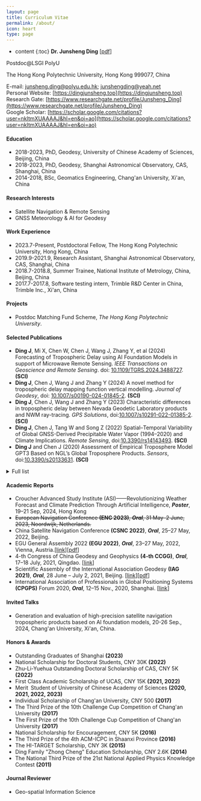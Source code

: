 ```yaml
---
layout: page
title: Curriculum Vitae
permalink: /about/
icon: heart
type: page
---
```

* content
{:toc}
**Dr. Junsheng Ding** [[pdf](https://github.com/Sardingfish/Sardingfish.github.io/blob/master/page/CV_DingJS.pdf)]

Postdoc@LSGI PolyU

The Hong Kong Polytechnic University, Hong Kong 999077, China

E-mail: junsheng.ding@polyu.edu.hk; junshengding@yeah.net  
Personal Website: [https://dingjunsheng.top](https://dingjunsheng.top)  
Research Gate: [https://www.researchgate.net/profile/Junsheng_Ding](https://www.researchgate.net/profile/Junsheng_Ding)  
Google Scholar: [https://scholar.google.com/citations?user=nkItmXUAAAAJ&hl=en&oi=ao](https://scholar.google.com/citations?user=nkItmXUAAAAJ&hl=en&oi=ao)

#### **Education**
- 2018-2023, PhD, Geodesy, University of Chinese Academy of Sciences, Beijing, China
- 2018-2023, PhD, Geodesy, Shanghai Astronomical Observatory, CAS, Shanghai, China
- 2014-2018, BSc, Geomatics Engineering, Chang'an University, Xi'an, China

#### **Research Interests**
- Satellite Navigation & Remote Sensing
- GNSS Meteorology & AI for Geodesy

#### **Work Experience**
- 2023.7-Present, Postdoctoral Fellow, The Hong Kong Polytechnic University, Hong Kong, China
- 2019.9-2021.9, Research Assistant, Shanghai Astronomical Observatory, CAS, Shanghai, China
- 2018.7-2018.8, Summer Trainee, National Institute of Metrology, China, Beijing, China
- 2017.7-2017.8, Software testing intern, Trimble R&D Center in China, Trimble Inc., Xi'an, China

#### **Projects**

- Postdoc Matching Fund Scheme, *The Hong Kong Polytechnic University*.

#### **Selected Publications**

- **Ding J**, Mi X, Chen W, Chen J, Wang J, Zhang Y, et al (2024) Forecasting of Tropospheric Delay using AI Foundation Models in support of Microwave Remote Sensing. *IEEE Transactions on Geoscience and Remote Sensing*. doi: [10.1109/TGRS.2024.3488727](https://doi.org/10.1109/TGRS.2024.3488727). **(SCI)**
- **Ding J**, Chen J, Wang J and Zhang Y (2024) A novel method for tropospheric delay mapping function vertical modelling. *Journal of Geodesy*, doi: [10.1007/s00190-024-01845-2](https://doi.org/10.1007/s00190-024-01845-2). **(SCI)**
- **Ding J**, Chen J, Wang J and Zhang Y (2023) Characteristic differences in tropospheric delay between Nevada Geodetic Laboratory products and NWM ray-tracing. *GPS Solutions*, doi:[10.1007/s10291-022-01385-2](https://link.springer.com/article/10.1007/s10291-022-01385-2). **(SCI)**
- **Ding J**, Chen J, Tang W and Song Z (2022) Spatial–Temporal Variability of Global GNSS-Derived Precipitable Water Vapor (1994–2020) and Climate Implications. *Remote Sensing*, doi:[10.3390/rs14143493](https://www.mdpi.com/2072-4292/14/14/3493/htm). **(SCI)**
- **Ding J** and Chen J (2020) Assessment of Empirical Troposphere Model GPT3 Based on NGL’s Global Troposphere Products. *Sensors*, doi:[10.3390/s20133631](https://www.mdpi.com/1424-8220/20/13/3631). **(SCI)**

<details> <summary>Full list</summary>
<ul>
    <li><b>Ding J</b>, Mi X, Chen W, Chen J, Wang J, Zhang Y, et al (2024) Forecasting of Tropospheric Delay using AI Foundation Models in support of Microwave Remote Sensing. <i>IEEE Transactions on Geoscience and Remote Sensing</i>. doi: <a href="https://doi.org/10.1109/TGRS.2024.3488727" target="_blank">10.1109/TGRS.2024.3488727</a>. <b>(SCI)</b></li>
    <li><b>Ding J</b> (2024) Research on GNSS tropospheric delay modeling and spatial-temporal characteristics analysis of bias. <i>Acta Geodaetica et Cartographica Sinica</i>, (Abstract of PhD thesis, in Chinese) doi: [10.11947/j.AGCS.2024.20230177](http://xb.chinasmp.com/CN/10.11947/j.AGCS.2024.20230177). <b>(EI)</b></li>
    <li>Tang W, Chen J, Zhang Y, <b>Ding J</b> and Song Z (2024) Refined Troposphere Delay Models by NWM Ray-tracing for Pseudolite Positioning System and Their Performance Assessment. <i>Advances in Space Research</i>, doi: [10.1016/j.asr.2024.02.034](https://doi.org/10.1016/j.asr.2024.02.034). <b>(SCI)</b></li>
    <li><b>Ding J</b>, Chen J, Wang J and Zhang Y (2024) A novel method for tropospheric delay mapping function vertical modelling. <i>Journal of Geodesy</i>, doi: [10.1007/s00190-024-01845-2](https://doi.org/10.1007/s00190-024-01845-2). <b>(SCI)</b></li>
    <li>Song Z, Chen J, Zhang Y, Yu C and <b>Ding J</b> (2023) Real-time Multi-GNSS Precise Point Positioning with Ambiguity Resolution Based on the BDS-3 Global Short-message Communication Function. <i>GPS Solutions</i>,  doi:[10.1007/s10291-023-01477-7](https://link.springer.com/article/10.1007/s10291-023-01477-7).  <b>(SCI)</b></li>
    <li><b>Ding J</b>, Chen J, Wang J and Zhang Y (2023) Characteristic differences in tropospheric delay between Nevada Geodetic Laboratory products and NWM ray-tracing. <i>GPS Solutions</i>, doi:[10.1007/s10291-022-01385-2](https://link.springer.com/article/10.1007/s10291-022-01385-2). <b>(SCI)</b></li>
    <li>Cui J, Chen J, Wang B, Yu C, <b>Ding J</b> and Wang R (2022) Characteristic Analysis of Satellite DCB Products Provided by CAS and DLR. <i>Progress in Astronomy</i>, (in Chinese) doi:[10.3969/j.issn.1000-8349.2022.03.01](http://center.shao.ac.cn/twxjz/abstract/2022/20220308.pdf). <b>(CSCD)</b></li>
    <li><b>Ding J</b>, Chen J, Tang W and Song Z (2022) Spatial–Temporal Variability of Global GNSS-Derived Precipitable Water Vapor (1994–2020) and Climate Implications. <i>Remote Sensing</i>, doi:[10.3390/rs14143493](https://www.mdpi.com/2072-4292/14/14/3493/htm). <b>(SCI)</b></li>
    <li>Chen J, Zhang Y, Yu C and <b>Ding J</b> (2022) Processing Algorithms and Performance Evaluation of BDS RDSS Location Reporting Service. <i>Acta Geodaetica et Cartographica Sinica</i>, (in Chinese) doi:[10.11947/j.AGCS.2022.20220024](http://xb.sinomaps.com/CN/10.11947/j.AGCS.2022.20220024). <b>(EI)</b></li>
    <li><b>Ding J</b>, Chen J and Tang W (2022) Increasing Trend of Precipitable Water Vapor in Antarctica and Greenland. <i>China Satellite Navigation Conference 2022, Lecture Notes in Electrical Engineering</i>, doi:[10.1007/978-981-19-2588-7_27](http://dx.doi.org/10.1007/978-981-19-2588-7_27). <b>(EI)</b></li>
    <li>Tang W, Chen J, Yu C, <b>Ding J</b> and Wang R (2021) A New Ground-based Pseudolite System Deployment Algorithm Based on MOPSO. <i>Sensors</i>, doi:[10.3390/s21165364](https://www.mdpi.com/1424-8220/21/16/5364). <b>(SCI)</b></li>
    <li><b>Ding J</b> and Chen J (2021) Accuracy Variability of GNSS PWV in the Range of Small and Medium Scale Areas. <i>China Satellite Navigation Conference, CSNC 2021</i>, doi:[10.26914/c.cnkihy.2021.002146](https://kns.cnki.net/kcms/detail/detail.aspx?dbcode=CPFD&dbname=CPFDTEMP&filename=WXDH202105001003&v=dT%25mmd2Fa%25mmd2F9hFJSEf0ab7zHb6xI4R4joiAEOerCFtZOWXnGwmaTEorOUXeytcIdnrw2Kuh68fC%25mmd2BcNcmc%3d)</li>
    <li>Chen Q, Chen J, Yu C, Zhang Y and <b>Ding J</b> (2020) Comparison of BDS Station Clock Short-term Prediction Models and their Applications in Precise Orbit Determination. <i>Chinese Astronomy and Astrophysics</i>, doi:[10.1016/j.chinastron.2020.05.008](https://www.sciencedirect.com/science/article/pii/S0275106220300357). <b>(SCI)</b></li>
    <li><b>Ding J</b>, Chen J and Wang J (2020) Quality Control Method for ZTD Modeling Based on GNSS Observation Data. <i>Journal of Astronautics</i>, (in Chinese) doi:[10.3873/j.issn.1000 1328.2020.09.010](http://www.yhxb.org.cn/CN/10.3873/j.issn.1000-1328.2020.09.010). <b>(EI)</b></li>
    <li><b>Ding J</b> and Chen J (2020) Assessment of Empirical Troposphere Model GPT3 Based on NGL’s Global Troposphere Products. <i>Sensors</i>, doi:[10.3390/s20133631](https://www.mdpi.com/1424-8220/20/13/3631). <b>(SCI)</b></li>
    <li>Chen J, Wang J, Wang A, <b>Ding J</b> and Zhang Y (2020) SHAtropE—A Regional Gridded ZTD Model for China and the Surrounding Areas. <i>Remote Sensing</i>, doi[:10.3390/rs12010165](https://www.mdpi.com/2072-4292/12/1/165). <b>(SCI)</b></li>
</ul>
</details>




#### **Academic Reports**

<!-- - **Ding J**, Chen J, Wang J and Zhang Y (2023) _Characteristic differences in tropospheric delay between NGL products and NWM ray-tracing, Speaker,_ **European Navigation Conference (ENC 2023)**, Session S02–Position determination, held on 31 May–2 June, 2023 in Noordwijk, Netherlands.

- **Ding J**, Chen J and Tang W (2022) _Increasing Trend of Precipitable Water Vapor in Antarctica and Greenland, Speaker,_ **China Satellite Navigation Conference (CSNC 2022)**, Session S01–Industry Applications of Satellite Navigation, held on 25–27 May, 2022 in Beijing, China.
- **Ding J**, Chen J and Tang W (2022) *Increasing Trend of Precipitable Water Vapor in Antarctica and Greenland, Speaker,* **EGU General Assembly 2022**, Session G5.2 – Atmospheric and Environmental Monitoring with Space-Geodetic Techniques and Contributions to Extreme Weather Studies, held on 23–27 May, 2022 in Vienna, Austria.[[link](https://meetingorganizer.copernicus.org/EGU22/session/42843#Presentations)][[pdf](https://www.researchgate.net/publication/367041037_Increasing_trend_of_Precipitable_Water_Vapor_in_Antarctica_and_Greenland)]
- **Ding J** and Chen J (2021) *Global GNSS PWV Accuracy Assessment and Spatio-temporal Characteristics Analysis (1994-2020), Speaker,* **4-th  Congress of China Geodesy and Geophysics (4-th CCGG)**, CNC-IAMAS, M01: Atmospheric Sounding and Remote Sensing, held on July 17-18, 2021 in Qingdao, China. [[link](http://ddl.escience.cn/f/VWbR)]
- **Ding J** and Chen J (2021) *Long-period Accuracy Evaluation and Spatial-temporal Characterization Analysis of Global GNSS-derived PWV, Speaker,* **Scientific Assembly of the International Association Geodesy (IAG2021)**, Session 5.5: Assimilation of Geodetic Observations in the Modelling of the Atmosphere, Cryosphere and Hydrosphere (Joint ICCC),  held on June 28 - July 2, 2021 in Beijing, China. [[link](https://www.iag2021.com/en/web/program/1646)][[pdf](https://www.researchgate.net/publication/367041555_Long-period_Accuracy_Evaluation_and_Spatial-_temporal_Characterization_Analysis_of_Global_GNSS-derived_PWV)]
- **Ding J** and Chen J (2020) *Assessment of Empirical Troposphere Model GPT3 Based on NGL’s Global Troposphere Products, Speaker,* **International Association of Professionals in Global Positioning Systems (CPGPS) Forum 2020**, Session 5: System and Design of Navigation Signal, held on Nov. 12-15 2020 in Shanghai, China. [[link](http://202.127.29.4/shao_gnss_ac/cpgps2020/program_online.html)] -->
- Croucher Advanced Study Institute (ASI)——Revolutionizing Weather Forecast and Climate Prediction Through Artificial Intelligence, ***Poster***, 19–21 Sep, 2024, Hong Kong
- ~~European Navigation Conference **(ENC 2023)**, ***Oral***, 31 May–2 June, 2023, Noordwijk, Netherlands.~~
- China Satellite Navigation Conference **(CSNC 2022)**, ***Oral***, 25–27 May, 2022, Beijing.
- EGU General Assembly 2022 **(EGU 2022)**, ***Oral***, 23–27 May, 2022, Vienna, Austria.[[link](https://meetingorganizer.copernicus.org/EGU22/session/42843#Presentations)][[pdf](https://www.researchgate.net/publication/367041037_Increasing_trend_of_Precipitable_Water_Vapor_in_Antarctica_and_Greenland)]
- 4-th  Congress of China Geodesy and Geophysics **(4-th CCGG)**, ***Oral***, 17–18 July, 2021, Qingdao. [[link](http://ddl.escience.cn/f/VWbR)]
- Scientific Assembly of the International Association Geodesy **(IAG 2021)**, ***Oral***, 28 June – July 2, 2021, Beijing. [[link](https://www.iag2021.com/en/web/program/1646)][[pdf](https://www.researchgate.net/publication/367041555_Long-period_Accuracy_Evaluation_and_Spatial-_temporal_Characterization_Analysis_of_Global_GNSS-derived_PWV)]
- International Association of Professionals in Global Positioning Systems **(CPGPS)** Forum 2020, ***Oral***, 12–15 Nov., 2020, Shanghai. [[link](http://202.127.29.4/shao_gnss_ac/cpgps2020/program_online.html)]

#### **Invited Talks**

- Generation and evaluation of high-precision satellite navigation tropospheric products based on AI foundation models, 20-26 Sep., 2024, Chang'an University, Xi'an, China.

#### **Honors & Awards**

- Outstanding Graduates of Shanghai **(2023)**
- National Scholarship for Doctoral Students, CNY 30K **(2022)**
- Zhu-Li-Yuehua Outstanding Doctoral Scholarship of CAS, CNY 5K **(2022)**
- First Class Academic Scholarship of UCAS, CNY 15K **(2021, 2022)**
- Merit Student of University of Chinese Academy of Sciences **(2020, 2021, 2022, 2023)**
- Individual Scholarship of Chang'an University, CNY 500 **(2017)**
- The Third Prize of the 10th Challenge Cup  Competition of Chang'an University **(2017)**
- The First Prize of the 10th Challenge Cup  Competition of Chang'an University **(2017)**
- National Scholarship for Encouragement, CNY 5K **(2016)**
- The Third Prize of the 4th ACM-ICPC in Shaanxi Province **(2016)**
- The HI-TARGET Scholarship, CNY 3K **(2015)**
- Ding Family "Zhong Cheng" Education Scholarship, CNY 2.6K **(2014)**
- The National Third Prize of the 21st National Applied Physics Knowledge Contest **(2011)**

#### **Journal  Reviewer**
- Geo-spatial Information Science
